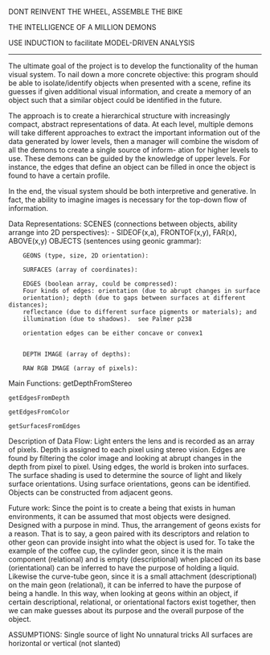DONT REINVENT THE WHEEL, ASSEMBLE THE BIKE

THE INTELLIGENCE OF A MILLION DEMONS

USE INDUCTION to facilitate MODEL-DRIVEN ANALYSIS


-------------------------------------------------------------------------------------

The ultimate goal of the project is to develop the functionality of the human
visual system. To nail down a more concrete objective: this program should be able
to isolate/identify objects when presented with a scene, refine its guesses if given
additional visual information, and create a memory of an object such that a similar
object could be identified in the future.

The approach is to create a hierarchical structure with increasingly compact, abstract
representations of data. At each level, multiple demons will take different approaches
to extract the important information out of the data generated by lower levels, then a
manager will combine the wisdom of all the demons to create a single source of inform-
ation for higher levels to use. These demons can be guided by the knowledge of upper 
levels. For instance, the edges that define an object can be filled in once the object
is found to have a certain profile.  

In the end, the visual system should be both interpretive and generative.  In fact, the
ability to imagine images is necessary for the top-down flow of information.

Data Representations:
	SCENES (connections between objects, ability arrange into 2D perspectives):
		- SIDEOF(x,a), FRONTOF(x,y), FAR(x), ABOVE(x,y)
        OBJECTS (sentences using geonic grammar):

        GEONS (type, size, 2D orientation):

        SURFACES (array of coordinates):

        EDGES (boolean array, could be compressed):
		Four kinds of edges: orientation (due to abrupt changes in surface 
		orientation); depth (due to gaps between surfaces at different distances);
		reflectance (due to different surface pigments or materials); and 
		illumination (due to shadows).  see Palmer p238
		
		orientation edges can be either concave or convex1
		

        DEPTH IMAGE (array of depths):

        RAW RGB IMAGE (array of pixels):

Main Functions:
	getDepthFromStereo

	getEdgesFromDepth

	getEdgesFromColor

	getSurfacesFromEdges	

Description of Data Flow:
        Light enters the lens and is recorded as an array of pixels.  Depth is assigned
        to each pixel using stereo vision.  Edges are found by filtering the color image
        and looking at abrupt changes in the depth from pixel to pixel.  Using edges,
        the world is broken into surfaces.  The surface shading is used to determine the 
	source of light and likely surface orientations.  Using surface orientations, 
        geons can be identified.  Objects can be constructed from adjacent geons.  

Future work:
        Since the point is to create a being that exists in human environments, it can
        be assumed that most objects were designed. Designed with a purpose in mind.
        Thus, the arrangement of geons exists for a reason. That is to say, a geon 
        paired with its descriptors and relation to other geon can provide insight
        into what the object is used for. To take the example of the coffee cup, the 
        cylinder geon, since it is the main component (relational) and is empty 
        (descriptional) when placed on its base (orientational) can be inferred
        to have the purpose of holding a liquid. Likewise the curve-tube geon, since it
        is a small attachment (descriptional) on the main geon (relational), it
        can be inferred to have the purpose of being a handle. In this way, when 
        looking at geons within an object, if certain descriptional, relational, or
        orientational factors exist together, then we can make guesses about its 
        purpose and the overall purpose of the object.

ASSUMPTIONS:
	Single source of light
	No unnatural tricks
	All surfaces are horizontal or vertical (not slanted)





	

	
